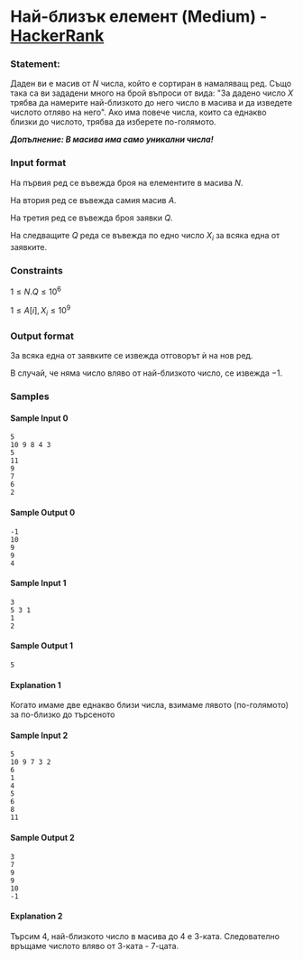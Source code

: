 # Най-близък елемент (Medium) - [HackerRank](<https://www.hackerrank.com/contests/2023-2024-2/challenges/--169>)


### Statement:

Даден ви е масив от $N$ числа, който е сортиран в намаляващ ред. Също така са ви зададени много на брой въпроси от вида: "За дадено число $X$ трябва да намерите най-близкото до него число в масива и да изведете числото отляво на него". Ако има повече числа, които са еднакво близки до числото, трябва да изберете по-голямото.

***Допълнение: В масива има само уникални числа!***


### Input format

На първия ред се въвежда броя на елементите в масива $N$.

На втория ред се въвежда самия масив $A$.

На третия ред се въвежда броя заявки $Q$.

На следващите $Q$ реда се въвежда по едно число $X_i$ за всяка една от заявките.


### Constraints

$1 \le N.Q\le 10^6$

$1 \le A[i],X_i \le 10^9$

### Output format

За всяка една от заявките се извежда отговорът ѝ на нов ред.

В случай, че няма число вляво от най-близкото число, се извежда $-1$.


### Samples


#### Sample Input 0
```
5 
10 9 8 4 3 
5 
11
9
7
6
2 
```

#### Sample Output 0
```
-1 
10 
9 
9 
4
```

#### Sample Input 1
```
3
5 3 1
1
2
```

#### Sample Output 1
```
5
```

#### Explanation 1
Когато имаме две еднакво близи числа, взимаме лявото (по-голямото) за по-близко до търсеното

#### Sample Input 2
```
5 
10 9 7 3 2 
6 
1
4
5
6
8
11
```

#### Sample Output 2
```
3
7
9
9
10
-1
```

#### Explanation 2
Търсим 4, най-близкото число в масива до 4 е 3-ката. Следователно връщаме числото вляво от 3-ката - 7-цата.
